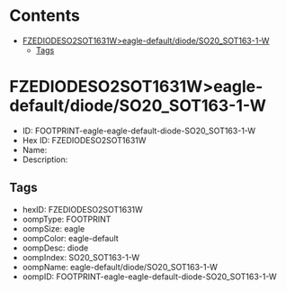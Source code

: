 



Contents
========

* [FZEDIODESO2SOT1631W>eagle-default/diode/SO20_SOT163-1-W](#fzediodeso2sot1631weagle-defaultdiodeso20_sot163-1-w)
	* [Tags](#tags)

# FZEDIODESO2SOT1631W>eagle-default/diode/SO20_SOT163-1-W

- ID: FOOTPRINT-eagle-eagle-default-diode-SO20_SOT163-1-W
- Hex ID: FZEDIODESO2SOT1631W
- Name: 
- Description: 

## Tags

- hexID: FZEDIODESO2SOT1631W
- oompType: FOOTPRINT
- oompSize: eagle
- oompColor: eagle-default
- oompDesc: diode
- oompIndex: SO20_SOT163-1-W
- oompName: eagle-default/diode/SO20_SOT163-1-W
- oompID: FOOTPRINT-eagle-eagle-default-diode-SO20_SOT163-1-W
